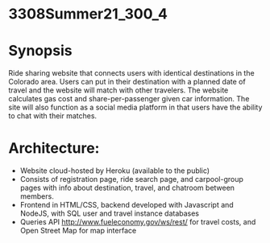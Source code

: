 # 3308Summer21_300_4

# Synopsis
Ride sharing website that connects users with identical destinations in the Colorado area. Users can put in their destination with a planned date of travel and the website will match with other travelers. The website calculates gas cost and share-per-passenger given car information. The site will also function as a social media platform in that users have the ability to chat with their matches.

# Architecture: 
- Website cloud-hosted by Heroku (available to the public)
- Consists of registration page, ride search page, and carpool-group pages with info about destination, travel, and chatroom between members.
- Frontend in HTML/CSS, backend developed with Javascript and NodeJS, with SQL user and travel instance databases
- Queries API http://www.fueleconomy.gov/ws/rest/ for travel costs, and Open Street Map for map interface

